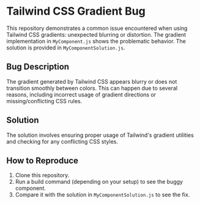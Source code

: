 # Tailwind CSS Gradient Bug

This repository demonstrates a common issue encountered when using Tailwind CSS gradients: unexpected blurring or distortion.  The gradient implementation in `MyComponent.js` shows the problematic behavior.  The solution is provided in `MyComponentSolution.js`.

## Bug Description
The gradient generated by Tailwind CSS appears blurry or does not transition smoothly between colors. This can happen due to several reasons, including incorrect usage of gradient directions or missing/conflicting CSS rules.

## Solution
The solution involves ensuring proper usage of Tailwind's gradient utilities and checking for any conflicting CSS styles.

## How to Reproduce
1. Clone this repository.
2. Run a build command (depending on your setup) to see the buggy component.
3. Compare it with the solution in `MyComponentSolution.js` to see the fix.
